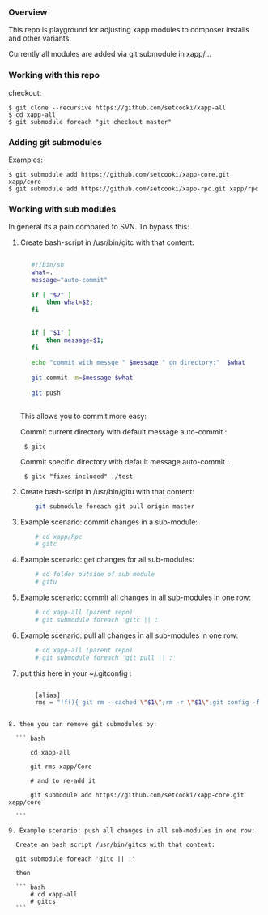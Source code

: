 ### Overview

This repo is playground for adjusting xapp modules to composer installs and other variants. 

Currently all modules are added via git submodule in xapp/...


### Working with this repo

checkout:
    
    $ git clone --recursive https://github.com/setcooki/xapp-all
    $ cd xapp-all
    $ git submodule foreach "git checkout master"
    
     

### Adding git submodules 

Examples:
 
    $ git submodule add https://github.com/setcooki/xapp-core.git xapp/core
    $ git submodule add https://github.com/setcooki/xapp-rpc.git xapp/rpc
 
### Working with sub modules 

In general its a pain compared to SVN. To bypass this:
 
1. Create bash-script in /usr/bin/gitc with that content:
  
    ``` bash 
        
       #!/bin/sh
       what=.
       message="auto-commit"
       
       if [ "$2" ]
           then what=$2;
       fi
       
       
       if [ "$1" ]
           then message=$1;
       fi
       
       echo "commit with messge " $message " on directory:"  $what
       
       git commit -m=$message $what
       
       git push
       
    ```
    
    This allows you to commit more easy: 
        
    Commit current directory with default message auto-commit :
                
        $ gitc
        
    Commit specific directory with default message auto-commit :
                    
        $ gitc "fixes included" ./test
        
        
    
    
    
  
  
2. Create bash-script in /usr/bin/gitu with that content:
  
    ``` bash 
        git submodule foreach git pull origin master
    ```
  
3. Example scenario: commit changes in a sub-module:
  
    ``` bash
        # cd xapp/Rpc
        # gitc
    ```
  
4. Example scenario: get changes for all sub-modules:
  
    ``` bash
        # cd folder outside of sub module 
        # gitu
    ```
    
5. Example scenario: commit all changes in all sub-modules in one row:
  
    ``` bash
        # cd xapp-all (parent repo) 
        # git submodule foreach 'gitc || :'
    ```
  
6. Example scenario: pull all changes in all sub-modules in one row:
    
    ``` bash
        # cd xapp-all (parent repo) 
        # git submodule foreach 'git pull || :'
    ```
  
7. put this here in your ~/.gitconfig :
  
    ``` bash
    
        [alias]
        rms = "!f(){ git rm --cached \"$1\";rm -r \"$1\";git config -f .gitmodules --remove-section \"submodule.$1\";git config -f .git/config --remove-section \"submodule.$1\";git add .gitmodules; }; f"  
  ```
   
8. then you can remove git submodules by:
 
    ``` bash
    
        cd xapp-all
    
        git rms xapp/Core
    
        # and to re-add it 
    
        git submodule add https://github.com/setcooki/xapp-core.git xapp/core
            
    ```
    
9. Example scenario: push all changes in all sub-modules in one row:
    
    Create an bash script /usr/bin/gitcs with that content:
    
    git submodule foreach 'gitc || :'
    
    then 
    
    ``` bash
        # cd xapp-all  
        # gitcs
    ```

       
       
        
  

